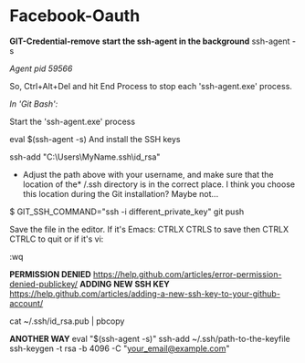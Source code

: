 # Facebook-Oauth

**GIT-Credential-remove**
**start the ssh-agent in the background**
ssh-agent -s

*Agent pid 59566*

So, Ctrl+Alt+Del and hit End Process to stop each 'ssh-agent.exe' process.

*In 'Git Bash':*

Start the 'ssh-agent.exe' process

eval $(ssh-agent -s)
And install the SSH keys

ssh-add "C:\Users\MyName\.ssh\id_rsa"

* Adjust the path above with your username, and make sure that the location of the* /.ssh directory is in the correct place. I think you choose this location during the Git installation? Maybe not...


$ GIT_SSH_COMMAND="ssh -i different_private_key" git push

Save the file in the editor. If it's Emacs: CTRLX CTRLS to save then CTRLX CTRLC to quit or if it's vi: 

:wq

**PERMISSION DENIED**
https://help.github.com/articles/error-permission-denied-publickey/
**ADDING NEW SSH KEY**
https://help.github.com/articles/adding-a-new-ssh-key-to-your-github-account/

cat ~/.ssh/id_rsa.pub | pbcopy 

**ANOTHER WAY**
eval "$(ssh-agent -s)"
ssh-add ~/.ssh/path-to-the-keyfile
ssh-keygen -t rsa -b 4096 -C "your_email@example.com"





